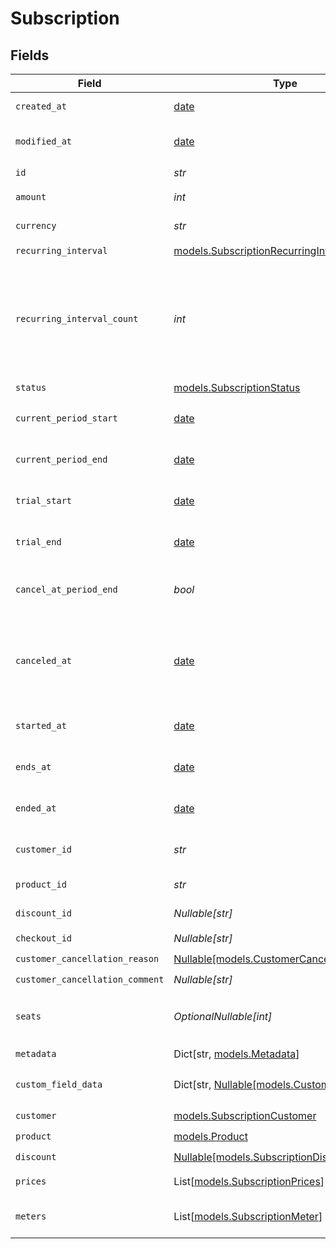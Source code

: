 # Subscription


## Fields

| Field                                                                                                                                                                            | Type                                                                                                                                                                             | Required                                                                                                                                                                         | Description                                                                                                                                                                      | Example                                                                                                                                                                          |
| -------------------------------------------------------------------------------------------------------------------------------------------------------------------------------- | -------------------------------------------------------------------------------------------------------------------------------------------------------------------------------- | -------------------------------------------------------------------------------------------------------------------------------------------------------------------------------- | -------------------------------------------------------------------------------------------------------------------------------------------------------------------------------- | -------------------------------------------------------------------------------------------------------------------------------------------------------------------------------- |
| `created_at`                                                                                                                                                                     | [date](https://docs.python.org/3/library/datetime.html#date-objects)                                                                                                             | :heavy_check_mark:                                                                                                                                                               | Creation timestamp of the object.                                                                                                                                                |                                                                                                                                                                                  |
| `modified_at`                                                                                                                                                                    | [date](https://docs.python.org/3/library/datetime.html#date-objects)                                                                                                             | :heavy_check_mark:                                                                                                                                                               | Last modification timestamp of the object.                                                                                                                                       |                                                                                                                                                                                  |
| `id`                                                                                                                                                                             | *str*                                                                                                                                                                            | :heavy_check_mark:                                                                                                                                                               | The ID of the object.                                                                                                                                                            |                                                                                                                                                                                  |
| `amount`                                                                                                                                                                         | *int*                                                                                                                                                                            | :heavy_check_mark:                                                                                                                                                               | The amount of the subscription.                                                                                                                                                  | 10000                                                                                                                                                                            |
| `currency`                                                                                                                                                                       | *str*                                                                                                                                                                            | :heavy_check_mark:                                                                                                                                                               | The currency of the subscription.                                                                                                                                                | usd                                                                                                                                                                              |
| `recurring_interval`                                                                                                                                                             | [models.SubscriptionRecurringInterval](../models/subscriptionrecurringinterval.md)                                                                                               | :heavy_check_mark:                                                                                                                                                               | N/A                                                                                                                                                                              |                                                                                                                                                                                  |
| `recurring_interval_count`                                                                                                                                                       | *int*                                                                                                                                                                            | :heavy_check_mark:                                                                                                                                                               | Number of interval units of the subscription. If this is set to 1 the charge will happen every interval (e.g. every month), if set to 2 it will be every other month, and so on. |                                                                                                                                                                                  |
| `status`                                                                                                                                                                         | [models.SubscriptionStatus](../models/subscriptionstatus.md)                                                                                                                     | :heavy_check_mark:                                                                                                                                                               | N/A                                                                                                                                                                              |                                                                                                                                                                                  |
| `current_period_start`                                                                                                                                                           | [date](https://docs.python.org/3/library/datetime.html#date-objects)                                                                                                             | :heavy_check_mark:                                                                                                                                                               | The start timestamp of the current billing period.                                                                                                                               |                                                                                                                                                                                  |
| `current_period_end`                                                                                                                                                             | [date](https://docs.python.org/3/library/datetime.html#date-objects)                                                                                                             | :heavy_check_mark:                                                                                                                                                               | The end timestamp of the current billing period.                                                                                                                                 |                                                                                                                                                                                  |
| `trial_start`                                                                                                                                                                    | [date](https://docs.python.org/3/library/datetime.html#date-objects)                                                                                                             | :heavy_check_mark:                                                                                                                                                               | The start timestamp of the trial period, if any.                                                                                                                                 |                                                                                                                                                                                  |
| `trial_end`                                                                                                                                                                      | [date](https://docs.python.org/3/library/datetime.html#date-objects)                                                                                                             | :heavy_check_mark:                                                                                                                                                               | The end timestamp of the trial period, if any.                                                                                                                                   |                                                                                                                                                                                  |
| `cancel_at_period_end`                                                                                                                                                           | *bool*                                                                                                                                                                           | :heavy_check_mark:                                                                                                                                                               | Whether the subscription will be canceled at the end of the current period.                                                                                                      |                                                                                                                                                                                  |
| `canceled_at`                                                                                                                                                                    | [date](https://docs.python.org/3/library/datetime.html#date-objects)                                                                                                             | :heavy_check_mark:                                                                                                                                                               | The timestamp when the subscription was canceled. The subscription might still be active if `cancel_at_period_end` is `true`.                                                    |                                                                                                                                                                                  |
| `started_at`                                                                                                                                                                     | [date](https://docs.python.org/3/library/datetime.html#date-objects)                                                                                                             | :heavy_check_mark:                                                                                                                                                               | The timestamp when the subscription started.                                                                                                                                     |                                                                                                                                                                                  |
| `ends_at`                                                                                                                                                                        | [date](https://docs.python.org/3/library/datetime.html#date-objects)                                                                                                             | :heavy_check_mark:                                                                                                                                                               | The timestamp when the subscription will end.                                                                                                                                    |                                                                                                                                                                                  |
| `ended_at`                                                                                                                                                                       | [date](https://docs.python.org/3/library/datetime.html#date-objects)                                                                                                             | :heavy_check_mark:                                                                                                                                                               | The timestamp when the subscription ended.                                                                                                                                       |                                                                                                                                                                                  |
| `customer_id`                                                                                                                                                                    | *str*                                                                                                                                                                            | :heavy_check_mark:                                                                                                                                                               | The ID of the subscribed customer.                                                                                                                                               |                                                                                                                                                                                  |
| `product_id`                                                                                                                                                                     | *str*                                                                                                                                                                            | :heavy_check_mark:                                                                                                                                                               | The ID of the subscribed product.                                                                                                                                                |                                                                                                                                                                                  |
| `discount_id`                                                                                                                                                                    | *Nullable[str]*                                                                                                                                                                  | :heavy_check_mark:                                                                                                                                                               | The ID of the applied discount, if any.                                                                                                                                          |                                                                                                                                                                                  |
| `checkout_id`                                                                                                                                                                    | *Nullable[str]*                                                                                                                                                                  | :heavy_check_mark:                                                                                                                                                               | N/A                                                                                                                                                                              |                                                                                                                                                                                  |
| `customer_cancellation_reason`                                                                                                                                                   | [Nullable[models.CustomerCancellationReason]](../models/customercancellationreason.md)                                                                                           | :heavy_check_mark:                                                                                                                                                               | N/A                                                                                                                                                                              |                                                                                                                                                                                  |
| `customer_cancellation_comment`                                                                                                                                                  | *Nullable[str]*                                                                                                                                                                  | :heavy_check_mark:                                                                                                                                                               | N/A                                                                                                                                                                              |                                                                                                                                                                                  |
| `seats`                                                                                                                                                                          | *OptionalNullable[int]*                                                                                                                                                          | :heavy_minus_sign:                                                                                                                                                               | Number of seats included in the subscription (for seat-based pricing).                                                                                                           |                                                                                                                                                                                  |
| `metadata`                                                                                                                                                                       | Dict[str, [models.Metadata](../models/metadata.md)]                                                                                                                              | :heavy_check_mark:                                                                                                                                                               | N/A                                                                                                                                                                              |                                                                                                                                                                                  |
| `custom_field_data`                                                                                                                                                              | Dict[str, [Nullable[models.CustomFieldData]](../models/customfielddata.md)]                                                                                                      | :heavy_minus_sign:                                                                                                                                                               | Key-value object storing custom field values.                                                                                                                                    |                                                                                                                                                                                  |
| `customer`                                                                                                                                                                       | [models.SubscriptionCustomer](../models/subscriptioncustomer.md)                                                                                                                 | :heavy_check_mark:                                                                                                                                                               | N/A                                                                                                                                                                              |                                                                                                                                                                                  |
| `product`                                                                                                                                                                        | [models.Product](../models/product.md)                                                                                                                                           | :heavy_check_mark:                                                                                                                                                               | A product.                                                                                                                                                                       |                                                                                                                                                                                  |
| `discount`                                                                                                                                                                       | [Nullable[models.SubscriptionDiscount]](../models/subscriptiondiscount.md)                                                                                                       | :heavy_check_mark:                                                                                                                                                               | N/A                                                                                                                                                                              |                                                                                                                                                                                  |
| `prices`                                                                                                                                                                         | List[[models.SubscriptionPrices](../models/subscriptionprices.md)]                                                                                                               | :heavy_check_mark:                                                                                                                                                               | List of enabled prices for the subscription.                                                                                                                                     |                                                                                                                                                                                  |
| `meters`                                                                                                                                                                         | List[[models.SubscriptionMeter](../models/subscriptionmeter.md)]                                                                                                                 | :heavy_check_mark:                                                                                                                                                               | List of meters associated with the subscription.                                                                                                                                 |                                                                                                                                                                                  |